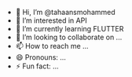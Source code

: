 - 👋 Hi, I’m @tahaansmohammed
- 👀 I’m interested in API
- 🌱 I’m currently learning FLUTTER
- 💞️ I’m looking to collaborate on ...
- 📫 How to reach me ...
- 😄 Pronouns: ...
- ⚡ Fun fact: ...

<!---
tahaansmohammed/tahaansmohammed is a ✨ special ✨ repository because its `README.md` (this file) appears on your GitHub profile.
You can click the Preview link to take a look at your changes.
--->
